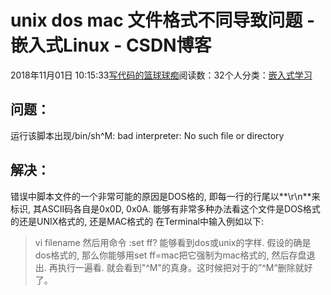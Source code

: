 
# unix dos mac 文件格式不同导致问题 - 嵌入式Linux - CSDN博客

2018年11月01日 10:15:33[写代码的篮球球痴](https://me.csdn.net/weiqifa0)阅读数：32个人分类：[嵌入式学习																](https://blog.csdn.net/weiqifa0/article/category/1385985)



## 问题：
运行该脚本出现/bin/sh^M: bad interpreter: No such file or directory

## 解决：
错误中脚本文件的一个非常可能的原因是DOS格的, 即每一行的行尾以**\r\n**来标识, 其ASCII码各自是0x0D, 0x0A.
能够有非常多种办法看这个文件是DOS格式的还是UNIX格式的, 还是MAC格式的
在Terminal中输入例如以下:
> vi filename
然后用命令
> :set ff?
能够看到dos或unix的字样. 假设的确是dos格式的, 那么你能够用set ff=mac把它强制为mac格式的, 然后存盘退出. 再执行一遍看. 就会看到"^M"的真身。这时候把对于的”^M“删除就好了。

